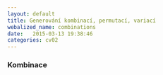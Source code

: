 ```yaml
---
layout: default
title: Generování kombinací, permutací, variací
webalized_name: combinations
date:   2015-03-13 19:38:46
categories: cv02
---
```


<h3>Kombinace</h3>
